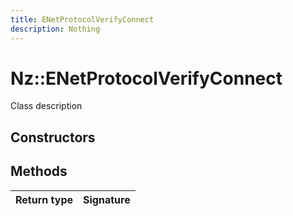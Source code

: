 ```yaml
---
title: ENetProtocolVerifyConnect
description: Nothing
---
```


# Nz::ENetProtocolVerifyConnect

Class description

## Constructors


## Methods

| Return type | Signature |
| ----------- | --------- |
